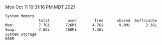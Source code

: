 Mon Oct 11 10:31:16 PM MDT 2021
```bash
System Memory
               total        used        free      shared  buff/cache   available
Mem:           7.7Gi       726Mi       4.7Gi       9.0Mi       2.3Gi       6.6Gi
Swap:          7.6Gi       288Mi       7.4Gi
System Storage
658M	.
```
